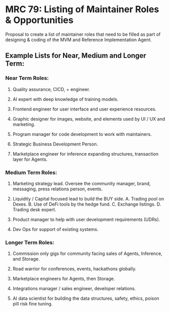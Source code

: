 # MRC 79: Listing of Maintainer Roles & Opportunities

Proposal to create a list of maintainer roles that need to be filled as part of designing & coding of the MVM and Reference Implementation Agent.

## Example Lists for Near, Medium and Longer Term:

### Near Term Roles:
1. Quality assurance, CICD, + engineer.

2. AI expert with deep knowledge of training models.

3. Frontend engineer for user interface and user experience resources. 

4. Graphic designer for images, website, and elements used by UI / UX and marketing.

5. Program manager for code development to work with maintainers.

6. Strategic Business Development Person.

7. Marketplace engineer for inference expanding structures, transaction layer for Agents.

### Medium Term Roles:
1. Marketing strategy lead.
Oversee the community manager, brand, messaging, press relations person, events.

2. Liquidity / Capital focused lead to build the BUY side.
A. Trading pool on Dexes.
B. Use of DeFi tools by the hedge fund. 
C. Exchange listings.
D. Trading desk expert.

3. Product manager to help with user development requirements (UDRs).

4. Dev Ops for support of existing systems.

### Longer Term Roles:
1. Commission only gigs for community facing sales of Agents, Inference, and Storage.

2. Road warrior for conferences, events, hackathons globally.

3. Marketplace engineers for Agents, then Storage.

4. Integrations manager / sales engineer, developer relations.

5. AI data scientist for building the data structures, safety, ethics, poison pill risk fine tuning.
